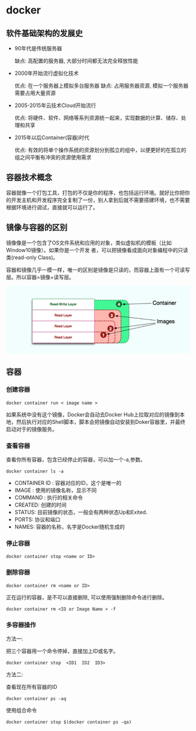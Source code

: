 # docker

## 软件基础架构的发展史

* 90年代是传统服务器

    缺点: 高配置的服务器, 大部分时间都无法完全释放性能

* 2000年开始流行虚拟化技术

    优点: 在一个服务器上模拟多台服务器
    缺点: 占用服务器资源, 模拟一个服务器需要占用大量资源

* 2005-2015年云技术Cloud开始流行

    优点:  将硬件、软件、网络等系列资源统一起来，实现数据的计算、储存、处理和共享

* 2015年以后Container(容器)时代

    优点: 有效的将单个操作系统的资源划分到孤立的组中，以便更好的在孤立的组之间平衡有冲突的资源使用需求

## 容器技术概念

容器就像一个打包工具，打包的不仅是你的程序，也包括运行环境。就好比你把你的开发主机和开发程序完全复制了一份，别人拿到后就不需要搭建环境，也不需要根据环境进行调试，直接就可以运行了。

## 镜像与容器的区别

镜像像是一个包含了OS文件系统和应用的对象，类似虚拟机的模板（比如Window10镜像）。如果你是一个开发 者，可以把镜像看成面向对象编程中的只读类(read-only Class)。

容器和镜像几乎一模一样，唯一的区别是镜像是只读的，而容器上面有一个可读写层。所以容器=镜像+读写层。

![image](../.vuepress/public/images/docker/ContainerAndImages.jpg)

## 容器

### 创建容器

```
docker container run < image name >
```

如果系统中没有这个镜像，Docker会自动去Docker Hub上拉取对应的镜像到本地，然后执行对应的Shell脚本，脚本会把镜像自动安装到Doker容器里，并最终启动对于的镜像服务。

### 查看容器

查看你所有容器，包含已经停止的容器，可以加一个-a,参数。

```
docker container ls -a
```

* CONTAINER ID : 容器对应的ID，这个是唯一的
* IMAGE : 使用的镜像名称，显示不同
* COMMAND : 执行的相关命令
* CREATED: 创建的时间
* STATUS: 目前镜像的状态，一般会有两种状态Up和Exited.
* PORTS: 协议和端口
* NAMES: 容器的名称，名字是Docker随机生成的

### 停止容器

```
docker container stop <name or ID>
```

### 删除容器

```
docker container rm <name or ID>
```

正在运行的容器，是不可以直接删除, 可以使用强制删除命令进行删除。

```
docker container rm <ID or Image Name > -f
```

### 多容器操作

方法一:

把三个容器用一个命令停掉，直接加上ID或名字。
```
docker container stop  <ID1  ID2  ID3>
```

方法二:

查看现在所有容器的ID
```
docker container ps -aq
``` 

使用组合命令
```
docker container stop $(docker container ps -qa)
```


